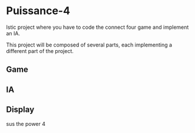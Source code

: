 # Puissance-4

Istic project where you have to code the connect four game and implement an IA.

This project will be composed of several parts, each implementing a different part of the project.

## Game

## IA

## Display

sus the power 4
